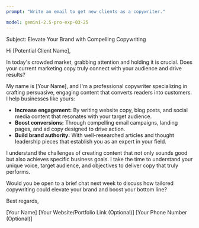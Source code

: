 ```yaml
---
prompt: "Write an email to get new clients as a copywriter."

model: gemini-2.5-pro-exp-03-25
---
```


Subject: Elevate Your Brand with Compelling Copywriting

Hi [Potential Client Name],

In today's crowded market, grabbing attention and holding it is crucial. Does your current marketing copy truly connect with your audience and drive results?

My name is [Your Name], and I'm a professional copywriter specializing in crafting persuasive, engaging content that converts readers into customers. I help businesses like yours:

*   **Increase engagement:** By writing website copy, blog posts, and social media content that resonates with your target audience.
*   **Boost conversions:** Through compelling email campaigns, landing pages, and ad copy designed to drive action.
*   **Build brand authority:** With well-researched articles and thought leadership pieces that establish you as an expert in your field.

I understand the challenges of creating content that not only sounds good but also achieves specific business goals. I take the time to understand your unique voice, target audience, and objectives to deliver copy that truly performs.

Would you be open to a brief chat next week to discuss how tailored copywriting could elevate your brand and boost your bottom line?

Best regards,

[Your Name]
[Your Website/Portfolio Link (Optional)]
[Your Phone Number (Optional)]
